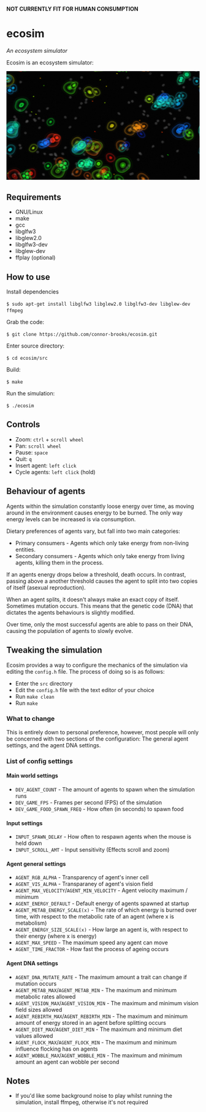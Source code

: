 **NOT CURRENTLY FIT FOR HUMAN CONSUMPTION**
# ecosim
*An ecosystem simulator*

Ecosim is an ecosystem simulator:

![Screenshot of ecosim](screenshot.png)
## Requirements
* GNU/Linux
* make
* gcc
* libglfw3
* libglew2.0
* libglfw3-dev
* libglew-dev
* ffplay (optional)
## How to use
 Install dependencies

`$ sudo apt-get install libglfw3 libglew2.0 libglfw3-dev libglew-dev ffmpeg`

 Grab the code:

`$ git clone https://github.com/connor-brooks/ecosim.git`

 Enter source directory:

`$ cd ecosim/src`

 Build:

`$ make`

 Run the simulation: 

`$ ./ecosim`
## Controls 
* Zoom: `ctrl` + `scroll wheel`
* Pan: `scroll wheel`
* Pause: `space`
* Quit: `q`
* Insert agent: `left click`
* Cycle agents: `left click` (hold)

## Behaviour of agents
Agents within the simulation constantly loose energy over time, as moving around in the environment causes energy to be burned. The only way energy levels can be increased is via consumption.

Dietary preferences of agents vary, but fall into two main categories: 
* Primary consumers - Agents which only take energy from non-living entities.
* Secondary consumers - Agents which only take energy from living agents, killing them in the process.

If an agents energy drops below a threshold, death occurs. In contrast, passing above a another threshold causes the agent to split into two copies of itself (asexual reproduction).

When an agent splits, it doesn't always make an exact copy of itself. Sometimes mutation occurs. This means that the genetic code (DNA) that dictates the agents behaviours is slightly modified. 

Over time, only the most successful agents are able to pass on their DNA, causing the population of agents to slowly evolve.

## Tweaking the simulation 
Ecosim provides a way to configure the mechanics of the simulation via editing the `config.h` file. The process of doing so is as follows:

* Enter the `src` directory
* Edit the `config.h` file with the text editor of your choice
* Run `make clean`
* Run `make`

### What to change
This is entirely down to personal preference, however, most people will only be concerned with two sections of the configuration: The general agent settings, and the agent DNA settings.

### List of config settings
#### Main world settings
* `DEV_AGENT_COUNT` - The amount of agents to spawn when the simulation runs
* `DEV_GAME_FPS` - Frames per second (FPS) of the simulation
* `DEV_GAME_FOOD_SPAWN_FREQ` - How often (in seconds) to spawn food
#### Input settings
* `INPUT_SPAWN_DELAY` - How often to respawn agents when the mouse is held down
* `INPUT_SCROLL_AMT` - Input sensitivity (Effects scroll and zoom)
#### Agent general settings
* `AGENT_RGB_ALPHA` - Transparency of agent's inner cell
* `AGENT_VIS_ALPHA` - Transparaney of agent's vision field
* `AGENT_MAX_VELOCITY`/`AGENT_MIN_VELOCITY` - Agent velocity maximum / minimum
* `AGENT_ENERGY_DEFAULT` - Default energy of agents spawned at startup
* `AGENT_METAB_ENERGY_SCALE(x)` - The rate of which energy is burned over time, with respect to the metabolic rate of an agent (where x is metabolism)
* `AGENT_ENERGY_SIZE_SCALE(x)` - How large an agent is, with respect to their energy (where x is energy)
* `AGENT_MAX_SPEED` - The maximum speed any agent can move
* `AGENT_TIME_FRACTOR` - How fast the process of ageing occurs
#### Agent DNA settings
* `AGENT_DNA_MUTATE_RATE` - The maximum amount a trait can change if mutation occurs
* `AGENT_METAB_MAX`/`AGENT_METAB_MIN` - The maximum and minimum metabolic rates allowed
* `AGENT_VISION_MAX`/`AGENT_VISION_MIN` - The maximum and minimum vision field sizes allowed
* `AGENT_REBIRTH_MAX`/`AGENT_REBIRTH_MIN` - The maximum and minimum amount of energy stored in an agent before splitting occurs
* `AGENT_DIET_MAX`/`AGENT_DIET_MIN` - The maximum and minimum diet values allowed
* `AGENT_FLOCK_MAX`/`AGENT_FLOCK_MIN` - The maximum and minimum influence flocking has on agents
* `AGENT_WOBBLE_MAX`/`AGENT_WOBBLE_MIN` - The maximum and minimum amount an agent can wobble per second


## Notes 
* If you'd like some background noise to play whilst running the simulation, install ffmpeg, otherwise it's not required


